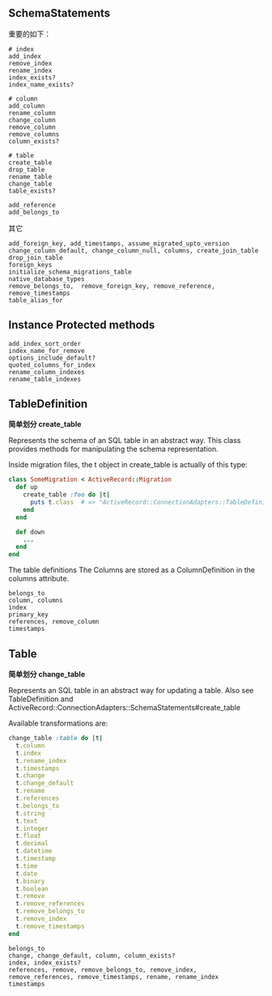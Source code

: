 ## SchemaStatements

重要的如下：

```
# index
add_index
remove_index
rename_index
index_exists?
index_name_exists?

# column
add_column
rename_column
change_column
remove_column
remove_columns
column_exists?

# table
create_table
drop_table
rename_table
change_table
table_exists?

add_reference
add_belongs_to
```

其它

```
add_foreign_key, add_timestamps, assume_migrated_upto_version
change_column_default, change_column_null, columns, create_join_table
drop_join_table
foreign_keys
initialize_schema_migrations_table
native_database_types
remove_belongs_to,  remove_foreign_key, remove_reference, remove_timestamps
table_alias_for
```

## Instance Protected methods

```
add_index_sort_order
index_name_for_remove
options_include_default?
quoted_columns_for_index
rename_column_indexes
rename_table_indexes
```

## TableDefinition

**简单划分 create_table**

Represents the schema of an SQL table in an abstract way. This class provides methods for manipulating the schema representation.

Inside migration files, the t object in create_table is actually of this type:

```ruby
class SomeMigration < ActiveRecord::Migration
  def up
    create_table :foo do |t|
      puts t.class  # => "ActiveRecord::ConnectionAdapters::TableDefinition"
    end
  end

  def down
    ...
  end
end
```

The table definitions The Columns are stored as a ColumnDefinition in the columns attribute.


```
belongs_to
column, columns
index
primary_key
references, remove_column
timestamps
```

## Table

**简单划分 change_table**

Represents an SQL table in an abstract way for updating a table. Also see TableDefinition and ActiveRecord::ConnectionAdapters::SchemaStatements#create_table

Available transformations are:

```ruby
change_table :table do |t|
  t.column
  t.index
  t.rename_index
  t.timestamps
  t.change
  t.change_default
  t.rename
  t.references
  t.belongs_to
  t.string
  t.text
  t.integer
  t.float
  t.decimal
  t.datetime
  t.timestamp
  t.time
  t.date
  t.binary
  t.boolean
  t.remove
  t.remove_references
  t.remove_belongs_to
  t.remove_index
  t.remove_timestamps
end
```

```
belongs_to
change, change_default, column, column_exists?
index, index_exists?
references, remove, remove_belongs_to, remove_index, remove_references, remove_timestamps, rename, rename_index
timestamps
```
